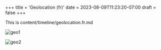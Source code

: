 +++
title = 'Geolocation (fr)'
date = 2023-08-09T11:23:20-07:00
draft = false
+++

This is content/timeline/geolocation.fr.md

![geo1](../geo1.jpg)

![geo2](../geo2.jpg)
